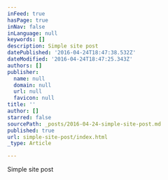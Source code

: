 ```yaml
---
inFeed: true
hasPage: true
inNav: false
inLanguage: null
keywords: []
description: Simple site post
datePublished: '2016-04-24T18:47:38.532Z'
dateModified: '2016-04-24T18:47:25.343Z'
authors: []
publisher:
  name: null
  domain: null
  url: null
  favicon: null
title: ''
author: []
starred: false
sourcePath: _posts/2016-04-24-simple-site-post.md
published: true
url: simple-site-post/index.html
_type: Article

---
```

Simple site post